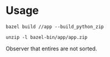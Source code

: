 # Usage

```
bazel build //app --build_python_zip

unzip -l bazel-bin/app/app.zip
```

Observer that entires are not sorted.
